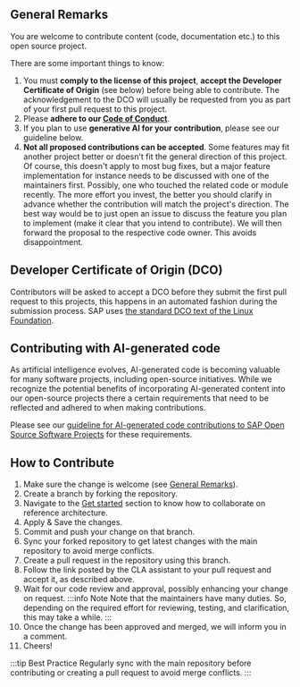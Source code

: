 ## General Remarks

You are welcome to contribute content (code, documentation etc.) to this open source project.

There are some important things to know:

1. You must **comply to the license of this project**, **accept the Developer Certificate of Origin** (see below) before being able to contribute. The acknowledgement to the DCO will usually be requested from you as part of your first pull request to this project.
2. Please **adhere to our [Code of Conduct](community/code-of-conduct.md)**.
3. If you plan to use **generative AI for your contribution**, please see our guideline below.
4. **Not all proposed contributions can be accepted**. Some features may fit another project better or doesn't fit the general direction of this project. Of course, this doesn't apply to most bug fixes, but a major feature implementation for instance needs to be discussed with one of the maintainers first. Possibly, one who touched the related code or module recently. The more effort you invest, the better you should clarify in advance whether the contribution will match the project's direction. The best way would be to just open an issue to discuss the feature you plan to implement (make it clear that you intend to contribute). We will then forward the proposal to the respective code owner. This avoids disappointment.

## Developer Certificate of Origin (DCO)

Contributors will be asked to accept a DCO before they submit the first pull request to this projects, this happens in an automated fashion during the submission process. SAP uses [the standard DCO text of the Linux Foundation](https://developercertificate.org/).

## Contributing with AI-generated code

As artificial intelligence evolves, AI-generated code is becoming valuable for many software projects, including open-source initiatives. While we recognize the potential benefits of incorporating AI-generated content into our open-source projects there a certain requirements that need to be reflected and adhered to when making contributions.

Please see our [guideline for AI-generated code contributions to SAP Open Source Software Projects](https://github.com/SAP/.github/blob/main/CONTRIBUTING_USING_GENAI.md) for these requirements.

## How to Contribute

1. Make sure the change is welcome (see [General Remarks](#general-remarks)).
2. Create a branch by forking the repository.
3. Navigate to the [Get started](community/Guidelines/get-started.md) section to know how to collaborate on reference architecture.
4. Apply & Save the changes.
5. Commit and push your change on that branch.
6. Sync your forked repository to get latest changes with the main repository to avoid merge conflicts.
7. Create a pull request in the repository using this branch.
8. Follow the link posted by the CLA assistant to your pull request and accept it, as described above.
9. Wait for our code review and approval, possibly enhancing your change on request.
:::info Note
Note that the maintainers have many duties. So, depending on the required effort for reviewing, testing, and clarification, this may take a while.
:::
10. Once the change has been approved and merged, we will inform you in a comment.
11. Cheers!

:::tip Best Practice
Regularly sync with the main repository before contributing or creating a pull request to avoid merge conflicts.
:::